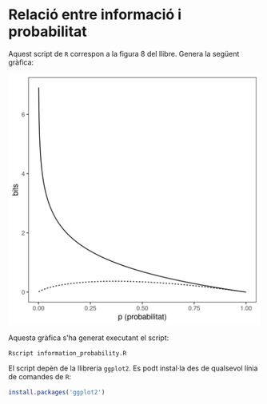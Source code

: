 # Relació entre informació i probabilitat

Aquest script de `R` correspon a la figura 8 del llibre. Genera la següent
gràfica:

![Relació entre informació i probabilitat](information_probability.png)

Aquesta gràfica s'ha generat executant el script:

```
Rscript information_probability.R
```

El script depèn de la llibreria `ggplot2`. Es podt instal·la des de qualsevol
línia de comandes de `R`:

``` r
install.packages('ggplot2')
```
